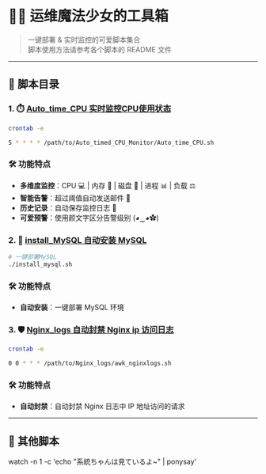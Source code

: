# 🐧✨ 运维魔法少女的工具箱

> 一键部署 & 实时监控的可爱脚本集合  
> 脚本使用方法请参考各个脚本的 README 文件

---

## 📜 脚本目录

### 1. ⏱️ [Auto_time_CPU 实时监控CPU使用状态](Auto_timed_CPU_Monitor/README.md)
```bash
crontab -e 

5 * * * * /path/to/Auto_timed_CPU_Monitor/Auto_time_CPU.sh
```
### 🛠️ 功能特点
- **多维度监控**：CPU 💻 | 内存 🧠 | 磁盘 💾 | 进程 📊 | 负载 ⚖️
- **智能告警**：超过阈值自动发送邮件 📧
- **历史记录**：自动保存监控日志 📝
- **可爱预警**：使用颜文字区分告警级别 (◕‿◕✿)

### 2. 🐬 [install_MySQL 自动安装 MySQL](https://github.com/Rancade/install_MySQL/tree/4fc0f2e97969c0717d4871601738e849d99bb73c)
```bash
# 一键部署MySQL
./install_mysql.sh
```
### 🛠️ 功能特点
- **自动安装**：一键部署 MySQL 环境

### 3. 🛡️ [Nginx_logs 自动封禁 Nginx ip 访问日志](Nginx_logs/README.md)
```bash
crontab -e 

0 0 * * * /path/to/Nginx_logs/awk_nginxlogs.sh
```
### 🛠️ 功能特点
- **自动封禁**：自动封禁 Nginx 日志中 IP 地址访问的请求

---

## 🌈 其他脚本
watch -n 1 -c 'echo "系統ちゃんは見ているよ~" | ponysay'